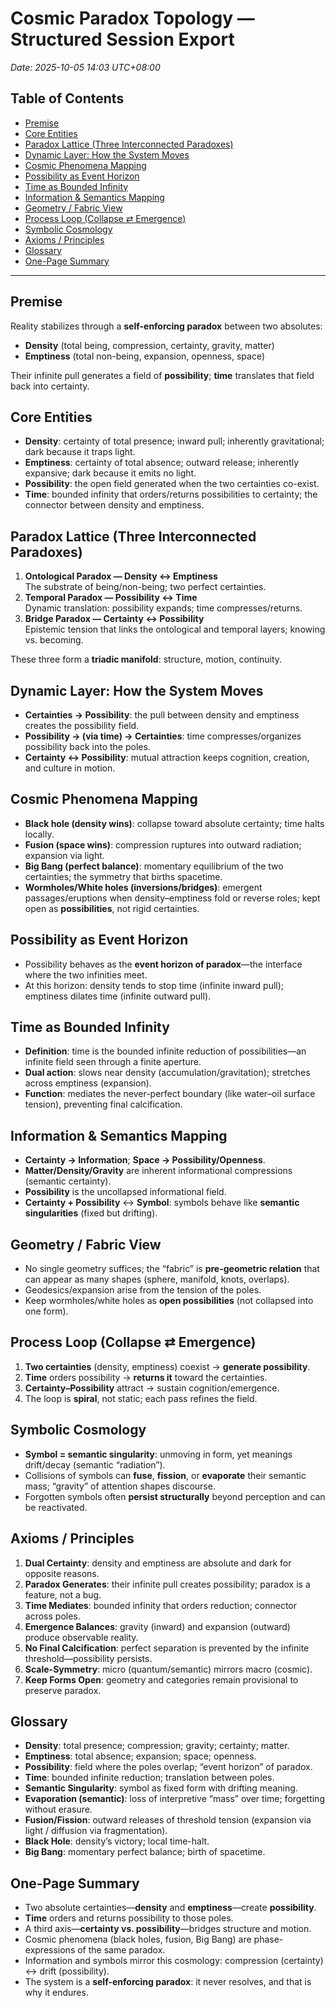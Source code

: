 # Cosmic Paradox Topology — Structured Session Export
_Date: 2025-10-05 14:03 UTC+08:00_

## Table of Contents
- [Premise](#premise)
- [Core Entities](#core-entities)
- [Paradox Lattice (Three Interconnected Paradoxes)](#paradox-lattice-three-interconnected-paradoxes)
- [Dynamic Layer: How the System Moves](#dynamic-layer-how-the-system-moves)
- [Cosmic Phenomena Mapping](#cosmic-phenomena-mapping)
- [Possibility as Event Horizon](#possibility-as-event-horizon)
- [Time as Bounded Infinity](#time-as-bounded-infinity)
- [Information & Semantics Mapping](#information--semantics-mapping)
- [Geometry / Fabric View](#geometry--fabric-view)
- [Process Loop (Collapse ⇄ Emergence)](#process-loop-collapse--emergence)
- [Symbolic Cosmology](#symbolic-cosmology)
- [Axioms / Principles](#axioms--principles)
- [Glossary](#glossary)
- [One-Page Summary](#one-page-summary)

---

## Premise
Reality stabilizes through a **self-enforcing paradox** between two absolutes:
- **Density** (total being, compression, certainty, gravity, matter)
- **Emptiness** (total non-being, expansion, openness, space)

Their infinite pull generates a field of **possibility**; **time** translates that field back into certainty.

## Core Entities
- **Density**: certainty of total presence; inward pull; inherently gravitational; dark because it traps light.
- **Emptiness**: certainty of total absence; outward release; inherently expansive; dark because it emits no light.
- **Possibility**: the open field generated when the two certainties co-exist.
- **Time**: bounded infinity that orders/returns possibilities to certainty; the connector between density and emptiness.

## Paradox Lattice (Three Interconnected Paradoxes)
1. **Ontological Paradox — Density ↔ Emptiness**  
   The substrate of being/non-being; two perfect certainties.
2. **Temporal Paradox — Possibility ↔ Time**  
   Dynamic translation: possibility expands; time compresses/returns.
3. **Bridge Paradox — Certainty ↔ Possibility**  
   Epistemic tension that links the ontological and temporal layers; knowing vs. becoming.

These three form a **triadic manifold**: structure, motion, continuity.

## Dynamic Layer: How the System Moves
- **Certainties → Possibility**: the pull between density and emptiness creates the possibility field.
- **Possibility → (via time) → Certainties**: time compresses/organizes possibility back into the poles.
- **Certainty ↔ Possibility**: mutual attraction keeps cognition, creation, and culture in motion.

## Cosmic Phenomena Mapping
- **Black hole (density wins)**: collapse toward absolute certainty; time halts locally.
- **Fusion (space wins)**: compression ruptures into outward radiation; expansion via light.
- **Big Bang (perfect balance)**: momentary equilibrium of the two certainties; the symmetry that births spacetime.
- **Wormholes/White holes (inversions/bridges)**: emergent passages/eruptions when density–emptiness fold or reverse roles; kept open as **possibilities**, not rigid certainties.

## Possibility as Event Horizon
- Possibility behaves as the **event horizon of paradox**—the interface where the two infinities meet.
- At this horizon: density tends to stop time (infinite inward pull); emptiness dilates time (infinite outward pull).

## Time as Bounded Infinity
- **Definition**: time is the bounded infinite reduction of possibilities—an infinite field seen through a finite aperture.
- **Dual action**: slows near density (accumulation/gravitation); stretches across emptiness (expansion).
- **Function**: mediates the never-perfect boundary (like water–oil surface tension), preventing final calcification.

## Information & Semantics Mapping
- **Certainty → Information**; **Space → Possibility/Openness**.
- **Matter/Density/Gravity** are inherent informational compressions (semantic certainty).
- **Possibility** is the uncollapsed informational field.
- **Certainty + Possibility** ↔ **Symbol**: symbols behave like **semantic singularities** (fixed but drifting).

## Geometry / Fabric View
- No single geometry suffices; the “fabric” is **pre-geometric relation** that can appear as many shapes (sphere, manifold, knots, overlaps).
- Geodesics/expansion arise from the tension of the poles.
- Keep wormholes/white holes as **open possibilities** (not collapsed into one form).

## Process Loop (Collapse ⇄ Emergence)
1. **Two certainties** (density, emptiness) coexist → **generate possibility**.  
2. **Time** orders possibility → **returns it** toward the certainties.  
3. **Certainty–Possibility** attract → sustain cognition/emergence.  
4. The loop is **spiral**, not static; each pass refines the field.

## Symbolic Cosmology
- **Symbol = semantic singularity**: unmoving in form, yet meanings drift/decay (semantic “radiation”).  
- Collisions of symbols can **fuse**, **fission**, or **evaporate** their semantic mass; “gravity” of attention shapes discourse.  
- Forgotten symbols often **persist structurally** beyond perception and can be reactivated.

## Axioms / Principles
1. **Dual Certainty**: density and emptiness are absolute and dark for opposite reasons.  
2. **Paradox Generates**: their infinite pull creates possibility; paradox is a feature, not a bug.  
3. **Time Mediates**: bounded infinity that orders reduction; connector across poles.  
4. **Emergence Balances**: gravity (inward) and expansion (outward) produce observable reality.  
5. **No Final Calcification**: perfect separation is prevented by the infinite threshold—possibility persists.  
6. **Scale-Symmetry**: micro (quantum/semantic) mirrors macro (cosmic).  
7. **Keep Forms Open**: geometry and categories remain provisional to preserve paradox.

## Glossary
- **Density**: total presence; compression; gravity; certainty; matter.  
- **Emptiness**: total absence; expansion; space; openness.  
- **Possibility**: field where the poles overlap; “event horizon” of paradox.  
- **Time**: bounded infinite reduction; translation between poles.  
- **Semantic Singularity**: symbol as fixed form with drifting meaning.  
- **Evaporation (semantic)**: loss of interpretive “mass” over time; forgetting without erasure.  
- **Fusion/Fission**: outward releases of threshold tension (expansion via light / diffusion via fragmentation).  
- **Black Hole**: density’s victory; local time-halt.  
- **Big Bang**: momentary perfect balance; birth of spacetime.

## One-Page Summary
- Two absolute certainties—**density** and **emptiness**—create **possibility**.  
- **Time** orders and returns possibility to those poles.  
- A third axis—**certainty vs. possibility**—bridges structure and motion.  
- Cosmic phenomena (black holes, fusion, Big Bang) are phase-expressions of the same paradox.  
- Information and symbols mirror this cosmology: compression (certainty) ↔ drift (possibility).  
- The system is a **self-enforcing paradox**: it never resolves, and that is why it endures.
